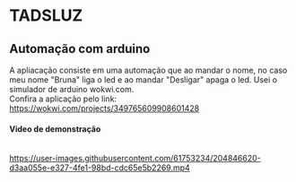 # TADSLUZ
## Automação com arduino
A apliacação consiste em uma automação que ao mandar o nome, no caso meu nome "Bruna" liga o led e ao mandar "Desligar" apaga o led.
Usei o simulador de arduino wokwi.com.
<br/> Confira a aplicação pelo link: 
https://wokwi.com/projects/349765609908601428

#### Video de demonstração <br/><br/>


https://user-images.githubusercontent.com/61753234/204846620-d3aa055e-e327-4fe1-98bd-cdc65e5b2269.mp4


